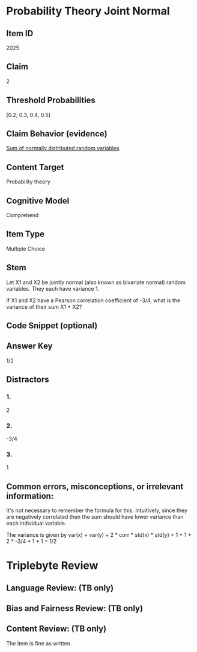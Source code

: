 # Probability Theory Joint Normal

## Item ID
2025

## Claim
2

## Threshold Probabilities
[0.2, 0.3, 0.4, 0.5]

## Claim Behavior (evidence)
[Sum of normally distributed random variables](https://en.wikipedia.org/wiki/Sum_of_normally_distributed_random_variables)

## Content Target
Probability theory

## Cognitive Model
Comprehend

## Item Type
Multiple Choice

## Stem
Let X1 and X2 be jointly normal (also known as bivariate normal) random variables. They each have variance 1. 

If X1 and X2 have a Pearson correlation coefficient of -3/4, what is the variance of their sum X1 + X2? 

## Code Snippet (optional)

## Answer Key
1/2

## Distractors
### 1.
2

### 2.
-3/4

### 3.
1

## Common errors, misconceptions, or irrelevant information:
It's not necessary to remember the formula for this. Intuitively, since they are negatively correlated then the sum should have lower variance than each individual variable.

The variance is given by var(x) + var(y) + 2 * corr * std(x) * std(y) = 1 + 1 + 2 * -3/4 * 1 * 1 = 1/2

# Triplebyte Review

## Language Review: (TB only)

## Bias and Fairness Review: (TB only)

## Content Review: (TB only)
The item is fine as written.
